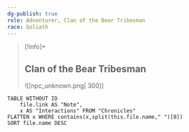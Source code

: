 ```yaml
---
dg-publish: true
role: Adventurer, Clan of the Bear Tribesman
race: Goliath
---
```


> [!info]+
> ## Clan of the Bear Tribesman
> ![[npc_unknown.png| 300]]


```dataview
TABLE WITHOUT ID
	file.link AS "Note", 
	x AS "Interactions" FROM "Chronicles"
FLATTEN x WHERE contains(x,split(this.file.name," ")[0])
SORT file.name DESC
```

